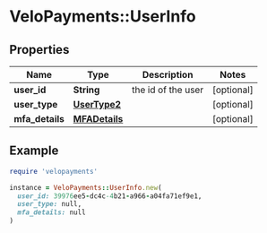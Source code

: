 # VeloPayments::UserInfo

## Properties

| Name | Type | Description | Notes |
| ---- | ---- | ----------- | ----- |
| **user_id** | **String** | the id of the user | [optional] |
| **user_type** | [**UserType2**](UserType2.md) |  | [optional] |
| **mfa_details** | [**MFADetails**](MFADetails.md) |  | [optional] |

## Example

```ruby
require 'velopayments'

instance = VeloPayments::UserInfo.new(
  user_id: 39976ee5-dc4c-4b21-a966-a04fa71ef9e1,
  user_type: null,
  mfa_details: null
)
```

